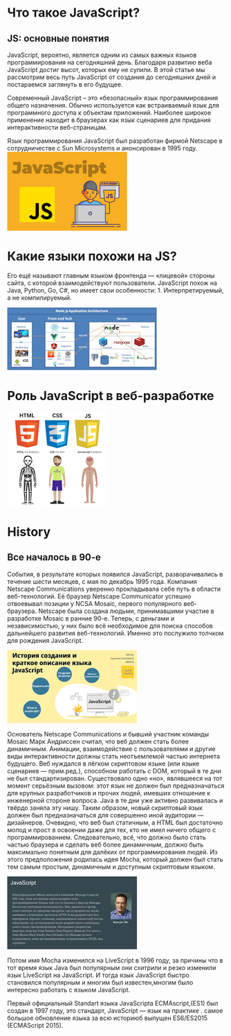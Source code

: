 # Что такое JavaScript?
## JS: основные понятия
JavaScript, вероятно, является одним из самых важных языков программирования на сегодняшний день. Благодаря развитию веба JavaScript достиг высот, которых ему не сулили. В этой статье мы рассмотрим весь путь JavaScript от создания до сегодняшних дней и постараемся заглянуть в его будущее.

Современный JavaScript – это «безопасный» язык программирования общего назначения. Обычно используется как встраиваемый язык для программного доступа к объектам приложений. Наиболее широкое применение находит в браузерах как язык сценариев для придания интерактивности веб-страницам.

Язык программирования JavaScript был разработан фирмой Netscape в сотрудничестве с Sun Microsystems и анонсирован в 1995 году.
![Error](abg.png)

# Какие языки похожи на JS?
Его ещё называют главным языком фронтенда — «лицевой» стороны сайта, с которой взаимодействуют пользователи. JavaScript похож на Java, Python, Go, C#, но имеет свои особенности: 1. Интерпретируемый, а не компилируемый.

![Error](abg2.jpg)

# Роль JavaScript в веб-разработке
![Error](abg3.png)

# History
## Все началось в 90-е
События, в результате которых появился JavaScript, разворачивались в течение шести месяцев, с мая по декабрь 1995 года. Компания Netscape Communications уверенно прокладывала себе путь в области веб-технологий. Её браузер Netscape Communicator успешно отвоевывал позиции у NCSA Mosaic, первого популярного веб-браузера. Netscape была создана людьми, принимавшими участие в разработке Mosaic в ранние 90-е. Теперь, с деньгами и независимостью, у них было всё необходимое для поиска способов дальнейшего развития веб-технологий. Именно это послужило толчком для рождения JavaScript.

![Error](abg5.png)

Основатель Netscape Communications и бывший участник команды Mosaic Марк Андриссен считал, что веб должен стать более динамичным. Анимации, взаимодействие с пользователями и другие виды интерактивности должны стать неотъемлемой частью интернета будущего. Веб нуждался в лёгком скриптовом языке (или языке сценариев — прим.ред.), способном работать с DOM, который в те дни не был стандартизирован. Существовало одно «но», являвшееся на тот момент серьёзным вызовом: этот язык не должен был предназначаться для крупных разработчиков и прочих людей, имевших отношение к инженерной стороне вопроса. Java в те дни уже активно развивалась и твёрдо заняла эту нишу. Таким образом, новый скриптовый язык должен был предназначаться для совершенно иной аудитории — дизайнеров. Очевидно, что веб был статичным, а HTML был достаточно молод и прост в освоении даже для тех, кто не имел ничего общего с программированием. Следовательно, всё, что должно было стать частью браузера и сделать веб более динамичным, должно быть максимально понятным для далёких от программирования людей. Из этого предположения родилась идея Mocha, который должен был стать тем самым простым, динамичным и доступным скриптовым языком.

![Error](abg4.jpg)
 
Потом имя Mocha изменился на LiveScript в 1996 году,
за причины что в тот время язык Java был популярным они схитрили и резко изменили язык LiveScript на JavaScript. И тогда язык JavaScript быстро становился популярным и многим был известен,многим было интересно работать с языком JavaScript.

Первый официальный Standart языка JavaScripta ECMAscript,(ES1) был создан в 1997 году, это стандарт, JavaScript — язык на практике .
самое большое обновление языка за всю историюб выпущен ES6/ES2015 (ECMAScript 2015).


